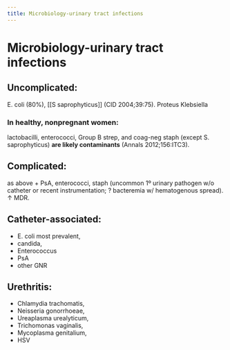 ```yaml
---
title: Microbiology-urinary tract infections
---
```

# Microbiology-urinary tract infections


## Uncomplicated:
E. coli (80%),
[[S saprophyticus]] (CID 2004;39:75).
Proteus
Klebsiella

### In healthy, nonpregnant women:
lactobacilli, enterococci, Group B strep, and coag-neg staph (except S. saprophyticus) **are likely contaminants** (Annals 2012;156:ITC3).

## Complicated:
as above + PsA,
enterococci,
staph (uncommon 1º urinary pathogen w/o catheter or recent instrumentation; ? bacteremia w/ hematogenous spread).
↑ MDR.

## Catheter-associated:

* E. coli most prevalent,
* candida,
* Enterococcus
* PsA
* other GNR

## Urethritis:
* Chlamydia trachomatis,
* Neisseria gonorrhoeae,
* Ureaplasma urealyticum,
* Trichomonas vaginalis,
* Mycoplasma genitalium,
* HSV
